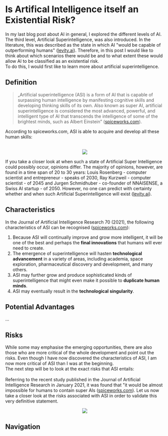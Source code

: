 # Is Artifical Intelligence itself an Existential Risk?
In my last blog post about AI in general, I explored the different levels of AI. The third level, Artificial Superintelligence, was also introduced. In the literature, this was described as the state in which AI "would be capable of outperforming humans" ([levity.ai](https://levity.ai/blog/general-ai-vs-narrow-ai)). Therefore, in this post I would like to think about which scenarios there would be and to what extent these would allow AI to be classified as an existential risk.<br>
To do this, I would first like to learn more about artificial superintelligence.
## Definition
> „Artificial superintelligence (ASI) is a form of AI that is capable of surpassing human intelligence by manifesting cognitive skills and developing thinking skills of its own. Also known as super AI, artificial superintelligence is considered the most advanced, powerful, and intelligent type of AI that transcends the intelligence of some of the brightest minds, such as Albert Einstein” ([spiceworks.com](https://www.spiceworks.com/tech/artificial-intelligence/articles/super-artificial-intelligence/)).

According to spiceworks.com, ASI is able to acquire and develop all these human skills:<br><br>

<p align="center">
  <img src="/assets/img/asi.jpg">
</p>

If you take a closer look at when such a state of Artificial Super Intelligence could possibly occur, opinions differ. The majority of opinions, however, are found in a time span of 20 to 30 years: Louis Rosenberg - computer scientist and entrepreneur - speaks of 2030, Ray Kurzweil - computer scientist - of 2045 and Jurgen Schmidhuber - co-founder of NNAISENSE, a Swiss AI startup - of 2050. However, no one can predict with certainty whether and when such Artificial Superintelligence will exist ([levity.ai](https://levity.ai/blog/general-ai-vs-narrow-ai)).
## Characteristics
In the Journal of Artificial Intelligence Research 70 (2021), the following characteristics of ASI can be recognised ([spiceworks.com](https://www.spiceworks.com/tech/artificial-intelligence/articles/super-artificial-intelligence/)):
1. Because ASI will continually improve and grow more intelligent, it will be one of the best and perhaps the **final innovations** that humans will ever need to create.
2. The emergence of superintelligence will hasten **technological advancement** in a variety of areas, including academia, space exploration, pharmaceutical discovery and development, and many others.
3. ASI may further grow and produce sophisticated kinds of superintelligence that might even make it possible to **duplicate human minds**.
4. ASI may eventually result in the **technological singularity**.

## Potential Advantages
...


## Risks
While some may emphasise the emerging opportunities, there are also those who are more critical of the whole development and point out the risks. Even though I have now discovered the characteristics of ASI, I am now more critical of ASI than I was at the beginning. <br>
The next step will be to look at the exact risks that ASI entails: <br><br>
Referring to the recent study published in the Journal of Artificial Intelligence Research in January 2021, it was found that "it would be almost impossible for humans to contain super AIs ([spiceworks.com](https://www.spiceworks.com/tech/artificial-intelligence/articles/super-artificial-intelligence/)). Let us now take a closer look at the risks associated with ASI in order to validate this very definitive statement.

<p align="center">
  <img src="/assets/img/asi_threats.jpg">
</p>



## Navigation
